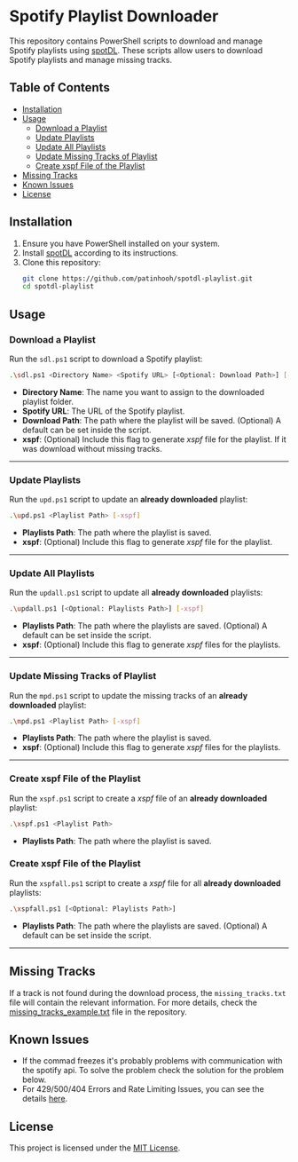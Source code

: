 # Spotify Playlist Downloader

This repository contains PowerShell scripts to download and manage Spotify playlists using [spotDL](https://github.com/spotDL/spotify-downloader). These scripts allow users to download Spotify playlists and manage missing tracks.

## Table of Contents

- [Installation](#installation)
- [Usage](#usage)
  - [Download a Playlist](#download-a-playlist)
  - [Update Playlists](#update-playlists)
  - [Update All Playlists](#update-all-playlists)
  - [Update Missing Tracks of Playlist](#update-missing-tracks-of-playlist)
  - [Create xspf File of the Playlist](#create-xspf-file-of-the-playlist)
- [Missing Tracks](#missing-tracks)
- [Known Issues](#known-issues)
- [License](#license)

## Installation

1. Ensure you have PowerShell installed on your system.
2. Install [spotDL](https://github.com/spotDL/spotify-downloader#installation) according to its instructions.
3. Clone this repository:
    ```bash
    git clone https://github.com/patinhooh/spotdl-playlist.git
    cd spotdl-playlist
    ```

## Usage

### Download a Playlist

Run the `sdl.ps1` script to download a Spotify playlist:

```bash
.\sdl.ps1 <Directory Name> <Spotify URL> [<Optional: Download Path>] [-xspf]
```
- **Directory Name**: The name you want to assign to the downloaded playlist folder.
- **Spotify URL**: The URL of the Spotify playlist.
- **Download Path**: The path where the playlist will be saved. (Optional) A default can be set inside the script.
- **xspf**: (Optional) Include this flag to generate *xspf* file for the playlist. If it was download without missing tracks.

<hr>

### Update Playlists
Run the `upd.ps1` script to update an **already downloaded** playlist:

```bash
.\upd.ps1 <Playlist Path> [-xspf]
```
- **Playlists Path**: The path where the playlist is saved.
- **xspf**: (Optional) Include this flag to generate *xspf* file for the playlist.

<hr>

### Update All Playlists
Run the `updall.ps1` script to update all **already downloaded** playlists:

```bash
.\updall.ps1 [<Optional: Playlists Path>] [-xspf]
```
- **Playlists Path**: The path where the playlists are saved. (Optional) A default can be set inside the script.
- **xspf**: (Optional) Include this flag to generate *xspf* files for the playlists.

<hr>

### Update Missing Tracks of Playlist

Run the `mpd.ps1` script to update the missing tracks of an **already downloaded** playlist:

```bash
.\mpd.ps1 <Playlist Path> [-xspf]
```
- **Playlists Path**: The path where the playlist is saved.
- **xspf**: (Optional) Include this flag to generate *xspf* files for the playlists.

<hr>

### Create xspf File of the Playlist

Run the `xspf.ps1` script to create a *xspf* file of an **already downloaded** playlist:

```bash
.\xspf.ps1 <Playlist Path> 
```
- **Playlists Path**: The path where the playlist is saved.

### Create xspf File of the Playlist

Run the `xspfall.ps1` script to create a *xspf* file for all  **already downloaded** playlists:

```bash
.\xspfall.ps1 [<Optional: Playlists Path>]
```
- **Playlists Path**: The path where the playlists are saved. (Optional) A default can be set inside the script.

<hr>

## Missing Tracks

If a track is not found during the download process, the `missing_tracks.txt` file will contain the relevant information. For more details, check the [missing_tracks_example.txt](missing_tracks_example.txt) file in the repository.

## Known Issues
- If the commad freezes it's probably problems with communication with the spotify api. To solve the problem check the solution for the problem below.
- For 429/500/404 Errors and Rate Limiting Issues, you can see the details [here](https://github.com/spotDL/spotify-downloader/issues/2142).

## License

This project is licensed under the [MIT License](LICENSE).
